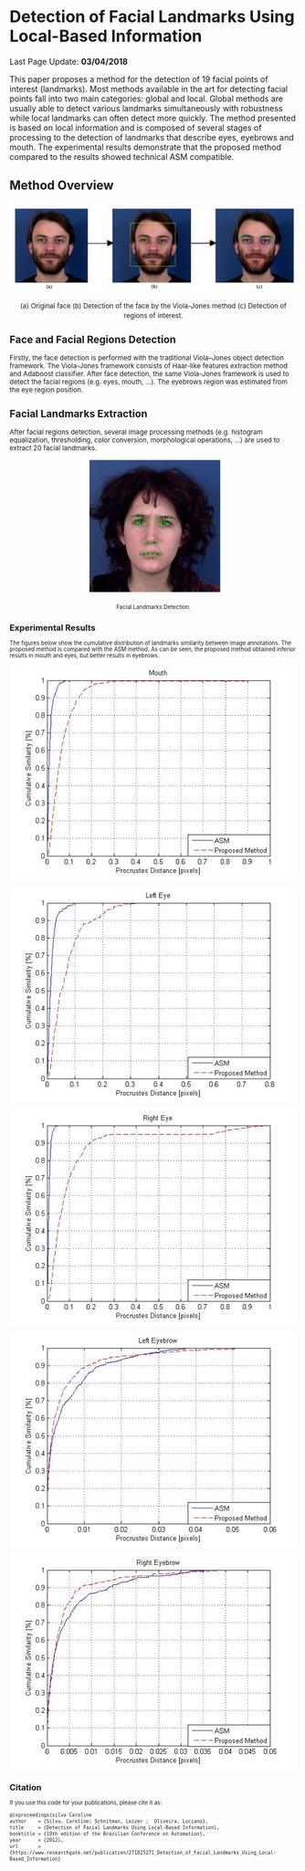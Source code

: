 # Detection of Facial Landmarks Using Local-Based Information

Last Page Update: **03/04/2018**


This paper proposes a method for the detection of 19 facial points of interest (landmarks). Most methods available in the art for detecting facial points fall into two main categories: global and local. Global methods are usually able to detect various landmarks simultaneously with robustness while local landmarks can often detect more quickly. The method presented is based on local information and is composed of several stages of processing to the detection of landmarks that describe eyes, eyebrows and mouth. The experimental results demonstrate that the proposed method compared to the results showed technical ASM compatible. 


Method Overview
---------------------------------------------------
<p align="center"><img src="https://raw.githubusercontent.com/carolinepacheco/FacialLandmarks/master/docs/overview.png" border="0" /></p>
<center> <small>  (a) Original face (b) Detection of the face by the Viola-Jones method (c) Detection of regions of interest.  </center>


Face and Facial Regions Detection
---------------------------------------------------
Firstly, the face detection is performed with the traditional Viola–Jones object detection framework. The Viola-Jones framework consists of Haar-like features extraction method and Adaboost classifier. After face detection, the same Viola-Jones framework is used to detect the facial regions (e.g. eyes, mouth, ...). The eyebrows region was estimated from the eye region position.


Facial Landmarks Extraction
---------------------------------------------------
After facial regions detection, several image processing methods (e.g. histogram equalization, thresholding, color conversion, morphological operations, ...) are used to extract 20 facial landmarks.

<p align="center"><img src="https://raw.githubusercontent.com/carolinepacheco/FacialLandmarks/master/docs/landmarks.png" border="0" width="50%" height="50%" /></p>
<center> <small>  Facial Landmarks Detection.  </center>


Experimental Results
---------------------------------------------------

The figures below show the cumulative distribution of landmarks similarity between image annotations. The proposed method is compared with the ASM method. As can be seen, the proposed method obtained inferior results in mouth and eyes, but better results in eyebrows.


<p align="center"><img src="https://raw.githubusercontent.com/carolinepacheco/FacialLandmarks/master/docs/mouth.jpg" border="0" /></p>

<p align="center"><img src="https://raw.githubusercontent.com/carolinepacheco/FacialLandmarks/master/docs/Left_eye.jpg" border="0" /></p>


<p align="center"><img src="https://raw.githubusercontent.com/carolinepacheco/FacialLandmarks/master/docs/Right_eye.jpg" border="0" /></p>

<p align="center"><img src="https://raw.githubusercontent.com/carolinepacheco/FacialLandmarks/master/docs/Left_eyebrow.jpg" border="0" /></p>


<p align="center"><img src="https://raw.githubusercontent.com/carolinepacheco/FacialLandmarks/master/docs/Right_eyebrow.jpg" border="0" /></p>


Citation
--------
If you use this code for your publications, please cite it as:
```
@inproceedings{silva Caroline
author    = {Silva, Caroline; Schnitman, Leizer ;  Oliveira, Luciano},
title     = {Detection of Facial Landmarks Using Local-Based Information},
booktitle = {19th edition of the Brazilian Conference on Automation},
year      = {2012},
url       = {https://www.researchgate.net/publication/271825271_Detection_of_Facial_Landmarks_Using_Local-Based_Information}
```